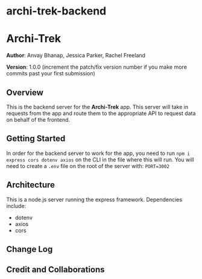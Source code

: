 # archi-trek-backend

# Archi-Trek

**Author**: Anvay Bhanap, Jessica Parker, Rachel Freeland

**Version**: 1.0.0 (increment the patch/fix version number if you make more commits past your first submission)

## Overview
<!-- Provide a high level overview of what this application is and why you are building it, beyond the fact that it's an assignment for this class. (i.e. What's your problem domain?) -->
This is the backend server for the **Archi-Trek** app. This server will take in requests from the app
and route them to the appropriate API to request data on behalf of the frontend.

## Getting Started
<!-- What are the steps that a user must take in order to build this app on their own machine and get it running? -->
In order for the backend server to work for the app, you need to run `npm i express cors dotenv axios` on the 
CLI in the file where this will run.
You will need to create a `.env` file on the root of the server with: `PORT=3002`

## Architecture
<!-- Provide a detailed description of the application design. What technologies (languages, libraries, etc) you're using, and any other relevant design information. -->
This is a node.js server running the express framework. Dependencies include:
- dotenv 
- axios
- cors

## Change Log
<!-- Use this area to document the iterative changes made to your application as each feature is successfully implemented. Use time stamps. Here's an example:

01-01-2001 4:59pm - Application now has a fully-functional express server, with a GET route for the location resource. -->

## Credit and Collaborations
<!-- Give credit (and a link) to other people or resources that helped you build this application. -->


